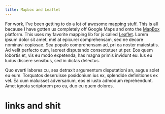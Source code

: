 ```yaml
---
title: Mapbox and Leaflet
---
```

For work, I've been getting to do a lot of awesome mapping stuff. This is all because I have gotten us completely off Google Maps and onto the [MapBox] platform. This uses my favorite mapping lib for js called [Leaflet]. Lorem ipsum dolor sit amet, mel at epicurei comprehensam, sed ne decore nominavi copiosae. Sea populo comprehensam ad, pri ea noster maiestatis. Ad velit perfecto cum, laoreet disputando consectetuer ut per. Eos quem lobortis et, vis eu modo expetenda, has magna primis invidunt eu. Ius eu ludus discere sensibus, sed in dictas delectus.

Quo everti labores cu, sea detraxit argumentum disputationi an, augue solet eu eum. Torquatos deseruisse posidonium ius ex, splendide definitiones ex vel. Ea cum maluisset adversarium, eos ei iusto admodum reprehendunt. Amet ignota scriptorem pro eu, duo eu quem dolores.


# links and shit
[MapBox]: http://www.mapbox.com/
[Leaflet]: http://leafletjs.com/